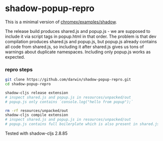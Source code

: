 # shadow-popup-repro

This is a minimal version of  [chromex/examples/shadow](https://github.com/binaryage/chromex/tree/master/examples/shadow).

The release build produces shared.js and popup.js - we are supposed to include it via script tags in popup.html in that order. 
The problem is that dev compilation produces shared.js and popup.js, but popup.js already contains all code from shared.js, so
including it after shared.js gives us tons of warnings about duplicate namespaces. Including only popup.js works as expected.

### repro steps

```bash
git clone https://github.com/darwin/shadow-popup-repro.git
cd shadow-popup-repro

shadow-cljs release extension
# inspect shared.js and popup.js in resources/unpacked/out 
# popup.js only contains `console.log("hello from popup");`

rm -rf resources/unpacked/out
shadow-cljs compile extension
# inspect shared.js and popup.js in resources/unpacked/out
# popup.js contains full boilerplate which is also present in shared.js
```

Tested with shadow-cljs 2.8.85
